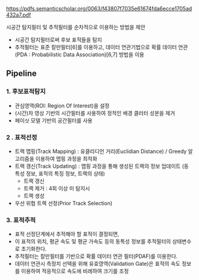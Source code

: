 https://pdfs.semanticscholar.org/0063/f43807f7035e61674fda6ecce1705ad432a7.pdf



시공간 탐지필터 및 추적필터를 순차적으로 이용하는 방법을 제안
- 시공간 탐지필터로써 후보 표적들을 탐지
- 추적필터는 표준 칼만필터[6]를 이용하고, 데이터 연관기법으로 확률 데이터 연관(PDA : Probabilistic Data Association)[6,7] 방법을 이용


## Pipeline
### 1. 후보표적탐지
- 관심영역(ROI: Region Of Interest)을 설정
- (시간)차 영상 기반의 시간필터를 사용하여 정적인 배경 클러터 성분을 제거
- 페이싯 모델 기반의 공간필터를 사용


### 2 . 표적선정
- 트랙 맵핑(Track Mapping) : 유클리디언 거리(Euclidian Distance) / Greedy 알고리즘을 이용하여 맵핑 과정을 최적화
- 트랙 갱신(Track Updating) : 맵핑 과정을 통해 생성된 트랙의 정보 업데이트 (동특성 정보, 표적의 특징 정보, 트랙의 상태)
    - 트랙 갱신
    - 트랙 제거 : 4회 이상 미 탐지시 
    - 트랙 생성 
- 우선 위협 트랙 선정(Prior Track Selection) 


### 3. 표적추적
- 표적 선정단계에서 추적해야 할 표적이 결정되면,
- 이 표적의 위치, 평균 속도 및 평균 가속도 등의 동특성 정보를 추적필터의 상태변수로 초기화한다. 
- 추적필터는 칼만필터를 기반으로 확률 데이터 연관 필터(PDAF)를 이용한다.
- 데이터 연관시 측정치 선택을 위해 유효영역(Validation Gate)은 표적의 속도 정보를 이용하여 적응적으로 속도에 비례하여 크기를 조정


